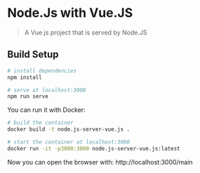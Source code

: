 # Node.Js with Vue.JS

> A Vue.js project that is served by Node.JS

## Build Setup

``` bash
# install dependencies
npm install

# serve at localhost:3000
npm run serve
```

You can run it with Docker:
``` bash
# build the container
docker build -t node.js-server-vue.js .

# start the container at localhost:3000
docker run -it -p3000:3000 node.js-server-vue.js:latest
```

Now you can open the browser with: http://localhost:3000/main